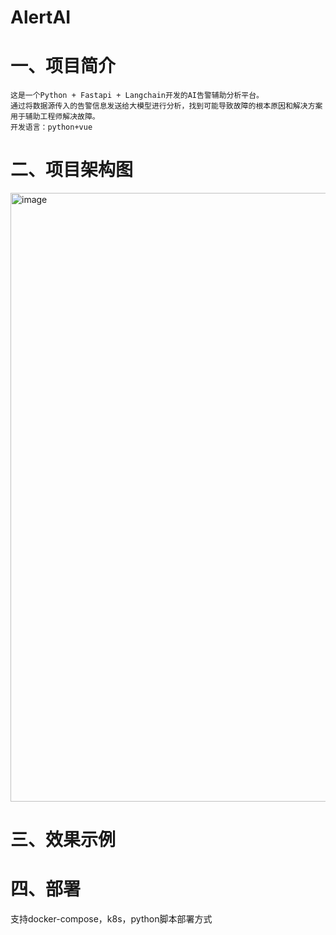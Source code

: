 # AlertAI
# 一、项目简介
    这是一个Python + Fastapi + Langchain开发的AI告警辅助分析平台。
    通过将数据源传入的告警信息发送给大模型进行分析，找到可能导致故障的根本原因和解决方案用于辅助工程师解决故障。
    开发语言：python+vue

# 二、项目架构图
<img width="974" alt="image" src="https://github.com/user-attachments/assets/56e69130-0988-4503-8b3f-812b576e788e" />

# 三、效果示例

# 四、部署
支持docker-compose，k8s，python脚本部署方式



